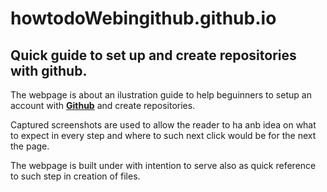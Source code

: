 # howtodoWebingithub.github.io 

## Quick guide to set up and create repositories with github.

The webpage is about an ilustration guide to help beguinners to setup an account with **[Github](https://github.com)** and create repositories.

Captured screenshots are used to allow the reader to ha anb idea on what to expect in every step and where to such next click would be for the next the page.

The webpage is built under with intention to serve also as quick reference to such step in creation of files.

